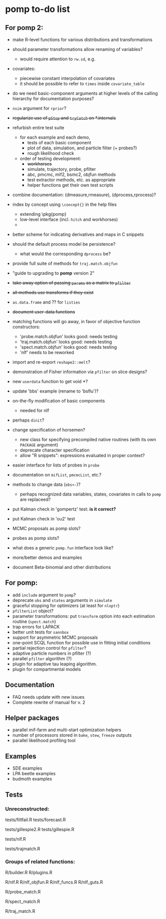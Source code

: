 # pomp to-do list

## For pomp 2:

- make R-level functions for various distributions and transformations
- should parameter transformations allow renaming of variables?
	- would require attention to `rw.sd`, e.g.
- covariates:
	- piecewise constant interpolation of covariates
	- it should be possible to refer to `times` inside `covariate_table`
- do we need basic-component arguments at higher levels of the calling hierarchy for documentation purposes?
- `nsim` argument for `rprior`?
- ~~regularize use of `pStop` and `tryCatch` on *.internals~~
- refurbish entire test suite
	- for each example and each demo,
		- tests of each basic component
		- plot of data, simulation, and particle filter (+ probes?)
		- rough likelihood check
	- order of testing development:
		- ~~workhorses~~
		- simulate, trajectory, probe, pfilter
		- abc, pmcmc, mif2, bsmc2, objfun methods
		- test extractor methods, etc. as appropriate
		- helper functions get their own test scripts
- combine documentation: (dmeasure,rmeasure), (dprocess,rprocess)?
- index by concept using `\concept{}` in the help files
	- extending \pkg{pomp}
	- low-level interface (incl. `hitch` and workhorses)
	- 
- better scheme for indicating derivatives and maps in C snippets
- should the default process model be persistence?
	- what would the corresponding `dprocess` be?
- provide full suite of methods for `traj.match.objfun`

- "guide to upgrading to **pomp** version 2"
- ~~take away option of passing `params` as a matrix to `pfilter`~~
- ~~all methods use transforms if they exist~~
- `as.data.frame` and ?? for `listies`
- ~~document user-data functions~~
- matching functions will go away, in favor of objective function constructors:
    - 'probe.match.objfun' looks good: needs testing
    - 'traj.match.objfun' looks good: needs testing
    - 'spect.match.objfun' looks good: needs testing
	- 'nlf' needs to be reworked
- import and re-export `reshape2::melt`?
- demonstration of Fisher information via `pfilter` on slice designs?
- new `userdata` function to get void *?
- update 'bbs' example (rename to 'bsflu')?

- on-the-fly modification of basic components
	- needed for nlf
- perhaps `dinit`?
- change specification of horsemen?
	- new class for specifying precompiled native routines (with its own `PACKAGE` argument)
	- deprecate character specification
	- allow "R snippets": expressions evaluated in proper context?
- easier interface for lists of probes in `probe`
- documentation on `mifList`, `pmcmcList`, etc.?
- methods to change data (`obs<-`)?
	- perhaps recognized data variables, states, covariates in calls to `pomp` are replaceed?
- put Kalman check in 'gompertz' test: **is it correct?**
- put Kalman check in 'ou2' test
- MCMC proposals as pomp slots?
- probes as pomp slots?
- what does a generic `pomp.fun` interface look like?
- more/better demos and examples
- document Beta-binomial and other distributions

## For pomp:

- add `include` argument to `pomp`?
- deprecate `obs` and `states` arguments in `simulate`
- graceful stopping for optimizers (at least for `nloptr`)
- `pfilterList` object?
- parameter transformations: put `transform` option into each estimation routine (`spect.match`)
- trap errors for LAPACK
- better unit tests for `sannbox`
- support for asymmetric MCMC proposals
- one-point SCQL function for possible use in fitting initial conditions
- partial rejection control for `pfilter`?
- adaptive particle numbers in pfilter (?)
- parallel `pfilter` algorithm (?)
- plugin for adaptive tau leaping algorithm.
- plugin for compartmental models

## Documentation

- FAQ needs update with new issues
- Complete rewrite of manual for v. 2

## Helper packages

- parallel mif-farm and multi-start optimization helpers
- number of processors stored in `bake`, `stew`, `freeze` outputs
- parallel likelihood profiling tool

## Examples

- SDE examples
- LPA beetle examples
- budmoth examples

## Tests

### Unreconstructed:

tests/filtfail.R
tests/forecast.R

tests/gillespie2.R
tests/gillespie.R

tests/nlf.R

tests/trajmatch.R

### Groups of related functions:

R/builder.R
R/plugins.R

R/nlf.R
R/nlf_objfun.R
R/nlf_funcs.R
R/nlf_guts.R

R/probe_match.R

R/spect_match.R

R/traj_match.R
